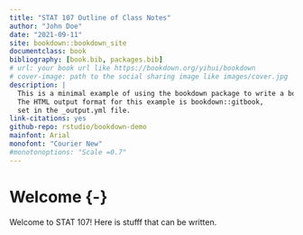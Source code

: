 ```yaml
--- 
title: "STAT 107 Outline of Class Notes"
author: "John Doe"
date: "2021-09-11"
site: bookdown::bookdown_site
documentclass: book
bibliography: [book.bib, packages.bib]
# url: your book url like https://bookdown.org/yihui/bookdown
# cover-image: path to the social sharing image like images/cover.jpg
description: |
  This is a minimal example of using the bookdown package to write a book.
  The HTML output format for this example is bookdown::gitbook,
  set in the _output.yml file.
link-citations: yes
github-repo: rstudio/bookdown-demo
mainfont: Arial
monofont: "Courier New"
#monotonoptions: "Scale =0.7"
---
```


# Welcome {-}

Welcome to STAT 107! Here is stufff that can be written. 
